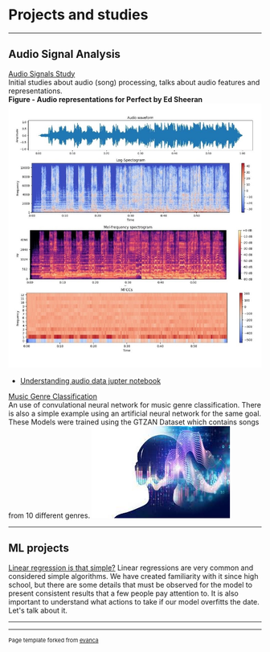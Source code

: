 # Projects and studies

---

## Audio Signal Analysis

[Audio Signals Study](/audio_study) 
<br> Initial studies about audio (song) processing, talks about audio features and representations.
<br> **Figure - Audio representations for Perfect by Ed Sheeran**
<img src="images/audio_basics/audio_features.jpg?raw=true"/>
- [Understanding audio data jupter notebook](https://github.com/anarachel1/Studying-audio-signals)

[Music Genre Classification](https://github.com/anarachel1/Music-Genre-Classification-CNN)
<br> An use of convulational neural network for music genre classification. There is also a simple example using an artificial neural network for the same goal. These Models were trained using the GTZAN Dataset which contains songs from 10 different genres.
<img src="images\genre_class\concept.jfif?raw=true"/>

---

## ML projects

[Linear regression is that simple?](http://example.com/)
Linear regressions are very common and considered simple algorithms. We have created familiarity with it since high school, but there are some details that must be observed for the model to present consistent results that a few people pay attention to. It is also important to understand what actions to take if our model overfitts the date. Let's talk about it.

---


---
<p style="font-size:11px">Page template forked from <a href="https://github.com/evanca/quick-portfolio">evanca</a></p>
<!-- Remove above link if you don't want to attibute -->
